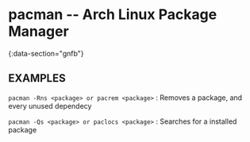 # pacman -- Arch Linux Package Manager
{:data-section="gnfb"}

## EXAMPLES

`pacman -Rns <package> or pacrem <package>` 
: Removes a package, and every unused dependecy

`pacman -Qs <package> or paclocs <package>`
: Searches for a installed package
